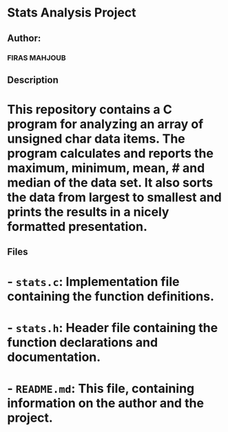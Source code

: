 # Stats Analysis Project

## Author:
### FIRAS MAHJOUB

## Description
# This repository contains a C program for analyzing an array of unsigned char data items. The program calculates and reports the maximum, minimum, mean, # and median of the data set. It also sorts the data from largest to smallest and prints the results in a nicely formatted presentation.

## Files
# - `stats.c`: Implementation file containing the function definitions.
# - `stats.h`: Header file containing the function declarations and documentation.
# - `README.md`: This file, containing information on the author and the project.
